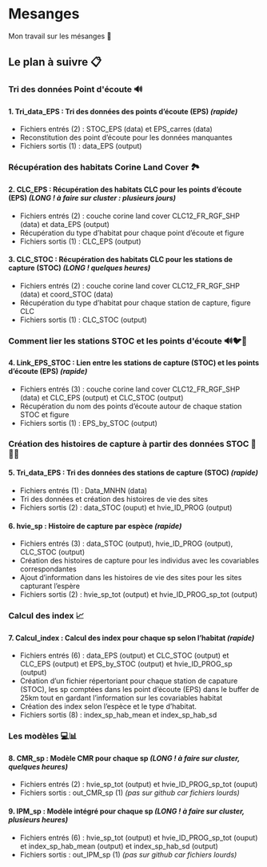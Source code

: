 # Mesanges
Mon travail sur les mésanges :baby_chick:

## Le plan à suivre :clipboard:

### Tri des données Point d'écoute :loud_sound:

#### 1.	Tri_data_EPS : Tri des données des points d’écoute (EPS) _(rapide)_
*	Fichiers entrés (2) : STOC_EPS (data) et EPS_carres (data)
*	Reconstitution des point d’écoute pour les données manquantes
*	Fichiers sortis (1) : data_EPS (output)

### Récupération des habitats Corine Land Cover :national_park:

#### 2.	CLC_EPS : Récupération des habitats CLC pour les points d’écoute (EPS) _(LONG ! à faire sur cluster : plusieurs jours)_
* Fichiers entrés (2) : couche corine land cover CLC12_FR_RGF_SHP (data) et data_EPS (output)
* Récupération du type d’habitat pour chaque point d’écoute et figure
* Fichiers sortis (1) : CLC_EPS (output) 

#### 3.	CLC_STOC : Récupération des habitats CLC pour les stations de capture (STOC) _(LONG ! quelques heures)_
* Fichiers entrés (2) : couche corine land cover CLC12_FR_RGF_SHP (data) et coord_STOC (data)
* Récupération du type d’habitat pour chaque station de capture, figure CLC 
* Fichiers sortis (1) : CLC_STOC (output) 

### Comment lier les stations STOC et les points d'écoute :loud_sound::bird::deciduous_tree:

#### 4.	Link_EPS_STOC : Lien entre les stations de capture (STOC) et les points d’écoute (EPS) _(rapide)_
*	Fichiers entrés (3) : couche corine land cover CLC12_FR_RGF_SHP (data) et CLC_EPS (output) et CLC_STOC (output)
*	Récupération du nom des points d’écoute autour de chaque station STOC et figure
* Fichiers sortis (1) : EPS_by_STOC (output)

### Création des histoires de capture à partir des données STOC :hatching_chick::baby_chick::hatched_chick:

#### 5. Tri_data_EPS : Tri des données des stations de capture (STOC) _(rapide)_
* Fichiers entrés (1) : Data_MNHN (data)
* Tri des données et création des histoires de vie des sites
* Fichiers sortis (2) : data_STOC (ouput) et hvie_ID_PROG (output)

#### 6.	hvie_sp : Histoire de capture par espèce _(rapide)_
* Fichiers entrés (3) : data_STOC (output), hvie_ID_PROG (output), CLC_STOC (output) 
* Création des histoires de capture pour les individus avec les covariables correspondantes
* Ajout d’information dans les histoires de vie des sites pour les sites capturant l’espère
*	Fichiers sortis (2) : hvie_sp_tot (output) et hvie_ID_PROG_sp_tot (output)

### Calcul des index :chart_with_upwards_trend:

#### 7. Calcul_index : Calcul des index pour chaque sp selon l’habitat _(rapide)_
* Fichiers entrés (6) : data_EPS (output) et CLC_STOC (output) et CLC_EPS (output) et EPS_by_STOC (output) et hvie_ID_PROG_sp (output)
* Création d’un fichier répertoriant pour chaque station de capature (STOC), les sp comptées dans les point d’écoute (EPS) dans le buffer de 25km tout en gardant     l’information sur les covariables habitat
*	Création des index selon l’espèce et le type d’habitat.
* Fichiers sortis (8) : index_sp_hab_mean et index_sp_hab_sd

### Les modèles :computer::bar_chart:

#### 8. CMR_sp : Modèle CMR pour chaque sp _(LONG ! à faire sur cluster, quelques heures)_
*	Fichiers entrés (2) : hvie_sp_tot (output) et hvie_ID_PROG_sp_tot (ouput) 
* Fichiers sortis : out_CMR_sp (1) _(pas sur github car fichiers lourds)_

#### 9.	IPM_sp : Modèle intégré pour chaque sp _(LONG ! à faire sur cluster, plusieurs heures)_
*	Fichiers entrés (6) : hvie_sp_tot (output) et hvie_ID_PROG_sp_tot (ouput) et index_sp_hab_mean (output) et index_sp_hab_sd (output)
* Fichiers sortis : out_IPM_sp (1) _(pas sur github car fichiers lourds)_

